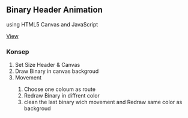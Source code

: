 <h2>Binary Header Animation</h2>
<p>using HTML5 Canvas and JavaScript </P>
<a href="https://rawgit.com/alphadeltaecho17/binaryheader/master/index.html" target="_blank">View</a>

<h3>Konsep</h3>
<ol>
	<li>Set Size Header & Canvas</li>
	<li>Draw Binary in canvas backgroud</li>
	<li>Movement</li>
	<ol>
		<li>Choose one coloum as route</li>
		<li>Redraw Binary in diffrent color</li>
		<li>clean the last binary wich movement and Redraw same color as backgroud </li>
	</ol>
</ol>

